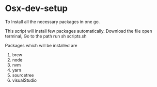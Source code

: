 # Osx-dev-setup
To Install all the necessary packages in one go. 


This script will install few packages automatically. 
Download the file
open terminal, Go to the path
run sh scripts.sh


Packages which will be installed are
1. brew
2. node
3. nvm
4. yarn
5. sourcetree
6. visualStudio
